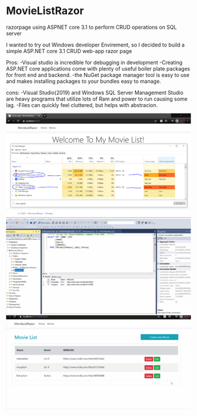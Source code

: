 # MovieListRazor
razorpage using ASPNET core 3.1 to perform CRUD operations on SQL server

I wanted to try out Windows developer Envirement, so I decided to build a simple ASP.NET core 3.1 CRUD web-app razor page

Pros:
-Visual studio is incredible for debugging in development
-Creating ASP.NET core applications come with plenty of useful boiler plate packages for front end and backend.
-the NuGet package manager tool is easy to use and makes installing packages to your bundles easy to manage.

cons:
-Visual Studio(2019) and Windows SQL Server Management Studio are heavy programs that utilize lots of Ram and power to run causing some lag.
-Files can quickly feel cluttered, but helps with abstracion.

![](examples/PowerConsumption.PNG)
![](examples/create_sql.gif)
![](examples/RUD.gif)
